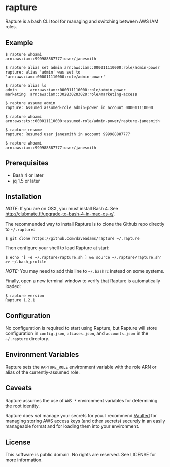 # rapture

Rapture is a bash CLI tool for managing and switching between AWS IAM roles.


## Example

    $ rapture whoami
    arn:aws:iam::999988887777:user/janesmith

    $ rapture alias set admin arn:aws:iam::000011110000:role/admin-power
    rapture: alias 'admin' was set to 'arn:aws:iam::000011110000:role/admin-power'

    $ rapture alias ls
    admin      arn:aws:iam::000011110000:role/admin-power
    marketing  arn:aws:iam::302830283028:role/marketing-access

    $ rapture assume admin
    rapture: Assumed assumed-role admin-power in account 000011110000

    $ rapture whoami
    arn:aws:sts::000011110000:assumed-role/admin-power/rapture-janesmith

    $ rapture resume
    rapture: Resumed user janesmith in account 999988887777

    $ rapture whoami
    arn:aws:iam::999988887777:user/janesmith


## Prerequisites

* Bash 4 or later
* jq 1.5 or later


## Installation

*NOTE*: If you are on OSX, you must install Bash 4. See http://clubmate.fi/upgrade-to-bash-4-in-mac-os-x/.

The recommended way to install Rapture is to clone the Github repo directly to `~/.rapture`:

    $ git clone https://github.com/daveadams/rapture ~/.rapture

Then configure your shell to load Rapture at start:

    $ echo '[ -e ~/.rapture/rapture.sh ] && source ~/.rapture/rapture.sh' >> ~/.bash_profile

*NOTE:* You may need to add this line to `~/.bashrc` instead on some systems.

Finally, open a new terminal window to verify that Rapture is automatically loaded:

    $ rapture version
    Rapture 1.2.1


## Configuration

No configuration is required to start using Rapture, but Rapture will store configuration in `config.json`, `aliases.json`, and `accounts.json` in the `~/.rapture` directory.


## Environment Variables

Rapture sets the `RAPTURE_ROLE` environment variable with the role ARN or alias of the currently-assumed role.


## Caveats

Rapture assumes the use of `AWS_*` environment variables for determining the root identity.

Rapture does _not_ manage your secrets for you. I recommend [Vaulted](https://github.com/miquella/vaulted) for managing storing AWS access keys (and other secrets) securely in an easily manageable format and for loading them into your environment.

## License

This software is public domain. No rights are reserved. See LICENSE for more information.
